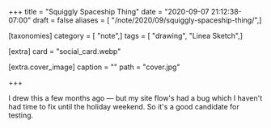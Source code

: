 +++
title = "Squiggly Spaceship Thing"
date = "2020-09-07 21:12:38-07:00"
draft = false
aliases = [ "/note/2020/09/squiggly-spaceship-thing/",]

[taxonomies]
category = [ "note",]
tags = [ "drawing", "Linea Sketch",]

[extra]
card = "social_card.webp"

[extra.cover_image]
caption = ""
path = "cover.jpg"

+++

I drew this a few months ago —
but my site flow's had a bug which I haven't had time to fix until the holiday weekend.
So it's a good candidate for testing.